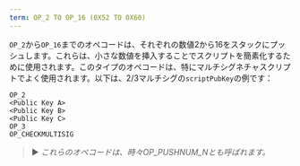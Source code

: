 ```yaml
---
term: OP_2 TO OP_16 (0X52 TO 0X60)
---
```


`OP_2`から`OP_16`までのオペコードは、それぞれの数値2から16をスタックにプッシュします。これらは、小さな数値を挿入することでスクリプトを簡素化するために使用されます。このタイプのオペコードは、特にマルチシグネチャスクリプトでよく使用されます。以下は、2/3マルチシグの`scriptPubKey`の例です：

```text
OP_2
<Public Key A>
<Public Key B>
<Public Key C>
OP_3
OP_CHECKMULTISIG
```

> ► *これらのオペコードは、時々OP_PUSHNUM_Nとも呼ばれます。*